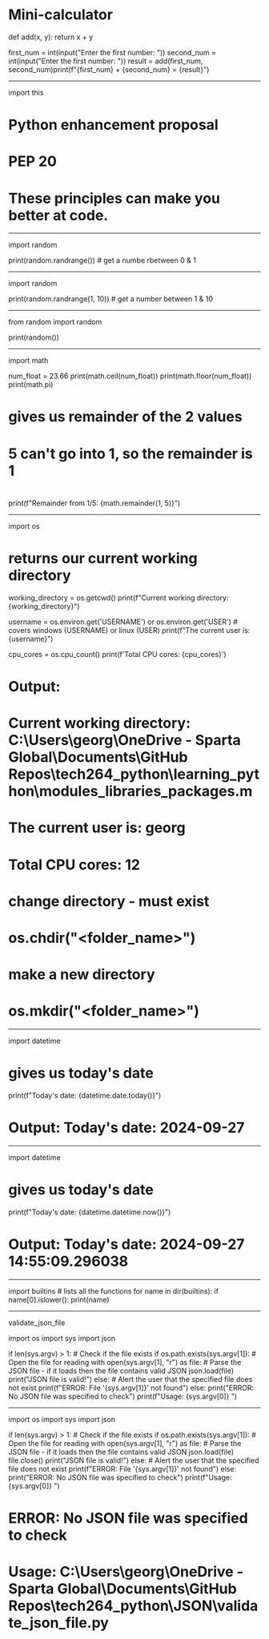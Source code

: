 # Mini-calculator

def add(x, y):
    return x + y


first_num = int(input("Enter the first number: "))
second_num = int(input("Enter the first number: "))
result = add(first_num, second_num)print(f"{first_num} + {second_num} = {result}")

-----------------------------------------------------------------

import this
# Python enhancement proposal
# PEP 20
# These principles can make you better at code.

-----------------------------------------------------------------

import random

print(random.randrange()) # get a numbe rbetween 0 & 1

-----------------------------------------------------------------

import random

print(random.randrange(1, 10)) # get a number between 1 & 10

----------------------------------------------------------------

from random import random

print(random())

----------------------------------------------------------------

import math

num_float = 23.66
print(math.ceil(num_float))
print(math.floor(num_float))
print(math.pi)

# gives us remainder of the 2 values
# 5 can't go into 1, so the remainder is 1
#
print(f"Remainder from 1/5: {math.remainder(1, 5)}")

-----------------------------------------------------------

import os
# returns our current working directory
working_directory = os.getcwd()
print(f"Current working directory: {working_directory}")

username = os.environ.get('USERNAME') or os.environ.get('USER')         # covers windows (USERNAME) or linux (USER)
print(f"The current user is: {username}")

cpu_cores = os.cpu_count()
print(f'Total CPU cores: {cpu_cores}')

# Output:
# Current working directory: C:\Users\georg\OneDrive - Sparta Global\Documents\GitHub Repos\tech264_python\learning_python\modules_libraries_packages.m
# The current user is: georg
# Total CPU cores: 12

# change directory - must exist
# os.chdir("<folder_name>")

# make a new directory
# os.mkdir("<folder_name>")

----------------------------------------------------------------------------------------------

import datetime
# gives us today's date

print(f"Today's date: {datetime.date.today()}")

# Output: Today's date: 2024-09-27
----------------------------------------------------------------------------------------------

import datetime
# gives us today's date

print(f"Today's date: {datetime.datetime.now()}")

# Output: Today's date: 2024-09-27 14:55:09.296038
----------------------------------------------------------------------------------------------

import builtins                                         # lists all the functions
for name in dir(builtins):
    if name[0].islower():
        print(name)

 ---------------------------------------------------------------------------------------------

validate_json_file

import os
import sys
import json

if len(sys.argv) > 1:
    # Check if the file exists
    if os.path.exists(sys.argv[1]):
        # Open the file for reading
        with open(sys.argv[1], "r") as file:
            # Parse the JSON file - if it loads then the file contains valid JSON
            json.load(file)
            print("JSON file is valid!")
    else:
        # Alert the user that the specified file does not exist
        print(f"ERROR: File '{sys.argv[1]}' not found")
else:
    print("ERROR: No JSON file was specified to check")
    print(f"Usage: {sys.argv[0]} <JSON filename>")

--------------------------------------------------------------------------------------------------

import os
import sys
import json

if len(sys.argv) > 1:
    # Check if the file exists
    if os.path.exists(sys.argv[1]):
        # Open the file for reading
        with open(sys.argv[1], "r") as file:
            # Parse the JSON file - if it loads then the file contains valid JSON
            json.load(file)
            file.close()
            print("JSON file is valid!")
    else:
        # Alert the user that the specified file does not exist
        print(f"ERROR: File '{sys.argv[1]}' not found")
else:
    print("ERROR: No JSON file was specified to check")
    print(f"Usage: {sys.argv[0]} <JSON filename>")

# ERROR: No JSON file was specified to check
# Usage: C:\Users\georg\OneDrive - Sparta Global\Documents\GitHub Repos\tech264_python\JSON\validate_json_file.py <JSON filename>





